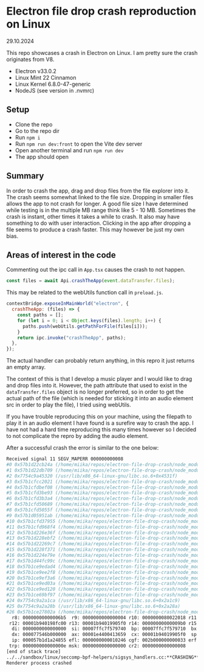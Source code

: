 # Electron file drop crash reproduction on Linux

29.10.2024

This repo showcases a crash in Electron on Linux. I am pretty sure the crash originates from V8.

- Electron v33.0.2
- Linux Mint 22 Cinnamon
- Linux Kernel 6.8.0-47-generic
- NodeJS (see version in .nvmrc)

## Setup

- Clone the repo
- Go to the repo dir
- Run `npm i`
- Run `npm run dev:front` to open the Vite dev server
- Open another terminal and run `npm run dev`
- The app should open

## Summary

In order to crash the app, drag and drop files from the file explorer into it. The crash seems somewhat linked to the file size. Dropping in smaller files allows the app to not crash for longer. A good file size I have determined while testing is in the multiple MB range think like 5 - 10 MB. Sometimes the crash is instant, other times it takes a while to crash. It also may have something to do with user interaction. Clicking in the app after dropping a file seems to produce a crash faster. This may however be just my own bias.

## Areas of interest in the code

Commenting out the ipc call in `App.tsx` causes the crash to not happen.

```ts
const files = await Api.crashTheApp(event.dataTransfer.files);
```

This may be related to the webUtils function call in `preload.js`.

```js
contextBridge.exposeInMainWorld("electron", {
  crashTheApp: (files) => {
    const paths = [];
    for (let i = 0; i < Object.keys(files).length; i++) {
      paths.push(webUtils.getPathForFile(files[i]));
    }
    return ipc.invoke("crashTheApp", paths);
  },
});
```

The actual handler can probably return anything, in this repro it just returns an empty array.

The context of this is that I develop a music player and I would like to drag and drop files into it. However, the path attribute that used to exist in the `dataTransfer.files` object is no longer preferred, so in order to get the actual path of the file (which is needed for sticking it into an audio element src in order to play the file), I tried using webUtils.

If you have trouble reproducing this on your machine, using the filepath to play it in an audio element I have found is a surefire way to crash the app. I have not had a hard time reproducing this many times however so I decided to not complicate the repro by adding the audio element.

After a successful crash the error is similar to the one below:

```sh
Received signal 11 SEGV_MAPERR 000000000008
#0 0x57b1d22cb24a (/home/miika/repos/electron-file-drop-crash/node_modules/electron/dist/electron+0x60fc249)
#1 0x57b1d22db709 (/home/miika/repos/electron-file-drop-crash/node_modules/electron/dist/electron+0x610c708)
#2 0x7754c9a45320 (/usr/lib/x86_64-linux-gnu/libc.so.6+0x4531f)
#3 0x57b1cfcc2021 (/home/miika/repos/electron-file-drop-crash/node_modules/electron/dist/electron+0x3af3020)
#4 0x57b1cfdbef08 (/home/miika/repos/electron-file-drop-crash/node_modules/electron/dist/electron+0x3beff07)
#5 0x57b1cfd3be93 (/home/miika/repos/electron-file-drop-crash/node_modules/electron/dist/electron+0x3b6ce92)
#6 0x57b1cfd3b3a4 (/home/miika/repos/electron-file-drop-crash/node_modules/electron/dist/electron+0x3b6c3a3)
#7 0x57b1cfd50689 (/home/miika/repos/electron-file-drop-crash/node_modules/electron/dist/electron+0x3b81688)
#8 0x57b1cfd5055f (/home/miika/repos/electron-file-drop-crash/node_modules/electron/dist/electron+0x3b8155e)
#9 0x57b1d05951ab (/home/miika/repos/electron-file-drop-crash/node_modules/electron/dist/electron+0x43c61aa)
#10 0x57b1cfd37955 (/home/miika/repos/electron-file-drop-crash/node_modules/electron/dist/electron+0x3b68954)
#11 0x57b1cfd968f4 (/home/miika/repos/electron-file-drop-crash/node_modules/electron/dist/electron+0x3bc78f3)
#12 0x57b1d226e36f (/home/miika/repos/electron-file-drop-crash/node_modules/electron/dist/electron+0x609f36e)
#13 0x57b1d228ebf2 (/home/miika/repos/electron-file-drop-crash/node_modules/electron/dist/electron+0x60bfbf1)
#14 0x57b1d22269c7 (/home/miika/repos/electron-file-drop-crash/node_modules/electron/dist/electron+0x60579c6)
#15 0x57b1d228f371 (/home/miika/repos/electron-file-drop-crash/node_modules/electron/dist/electron+0x60c0370)
#16 0x57b1d224e79e (/home/miika/repos/electron-file-drop-crash/node_modules/electron/dist/electron+0x607f79d)
#17 0x57b1d44fc99c (/home/miika/repos/electron-file-drop-crash/node_modules/electron/dist/electron+0x832d99b)
#18 0x57b1ce9edad4 (/home/miika/repos/electron-file-drop-crash/node_modules/electron/dist/electron+0x281ead3)
#19 0x57b1ce9ee2f8 (/home/miika/repos/electron-file-drop-crash/node_modules/electron/dist/electron+0x281f2f7)
#20 0x57b1ce9ef3a6 (/home/miika/repos/electron-file-drop-crash/node_modules/electron/dist/electron+0x28203a5)
#21 0x57b1ce9ed03a (/home/miika/repos/electron-file-drop-crash/node_modules/electron/dist/electron+0x281e039)
#22 0x57b1ce9ed120 (/home/miika/repos/electron-file-drop-crash/node_modules/electron/dist/electron+0x281e11f)
#23 0x57b1ce69bf97 (/home/miika/repos/electron-file-drop-crash/node_modules/electron/dist/electron+0x24ccf96)
#24 0x7754c9a2a1ca (/usr/lib/x86_64-linux-gnu/libc.so.6+0x2a1c9)
#25 0x7754c9a2a28b (/usr/lib/x86_64-linux-gnu/libc.so.6+0x2a28a)
#26 0x57b1ce27802a (/home/miika/repos/electron-file-drop-crash/node_modules/electron/dist/electron+0x20a9029)
  r8: 00000000000006b5  r9: 0000000000000004 r10: 0000000080022018 r11: 0000000000000000
 r12: 00001b940198fc00 r13: 00001b94019905f0 r14: 00000000000009b0 r15: 00000000000013b0
  di: 0000000000000000  si: 00007ffc7f579740  bp: 00007ffc7f579710  bx: 0000000000000000
  dx: 000077546b000000  ax: 00001e4400413659  cx: 00001b94019905f0  sp: 00007ffc7f579700
  ip: 000057b1d1a24855 efl: 0000000000010246 cgf: 002b000000000033 erf: 0000000000000004
 trp: 000000000000000e msk: 0000000000000000 cr2: 0000000000000008
[end of stack trace]
../../sandbox/linux/seccomp-bpf-helpers/sigsys_handlers.cc:**CRASHING**:seccomp-bpf failure in syscall nr=0x25 arg1=0x5 arg2=0x7ffc7f578230 arg3=0x0 arg4=0x8
Renderer process crashed
```
